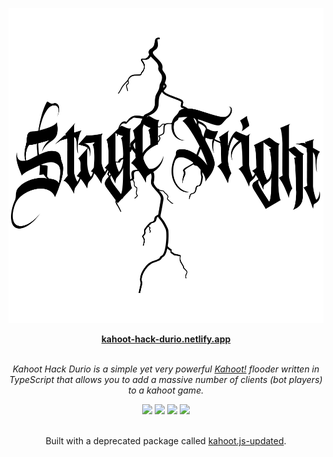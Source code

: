 <p align="center">
  <img src="https://raw.githubusercontent.com/b3h3m0th/stagefright/master/apps/stagefright/src/assets/img/logo_filled.png"/>
</p>

<div align="center">
<b><a href="https://kahoot-hack-durio.netlify.app" target="_tab">kahoot-hack-durio.netlify.app</a></b><br/><br/>

_Kahoot Hack Durio is a simple yet very powerful [Kahoot!](https://kahoot.com) flooder written in TypeScript that allows you to add a massive number of clients (bot players) to a kahoot game._

<img src="https://img.shields.io/website?down_color=red&down_message=down&up_color=green&up_message=up&url=https%3A%2F%2Fkahoot-hack-durio.netlify.app%2F_v2" />
<img src="https://badges.aleen42.com/src/typescript.svg" />
<img src="https://badges.aleen42.com/src/react.svg" />
<img src="https://badges.aleen42.com/src/node.svg" /><br/><br/>

Built with a deprecated package called [kahoot.js-updated](https://github.com/theusaf/kahoot.js-updated).

</div>
